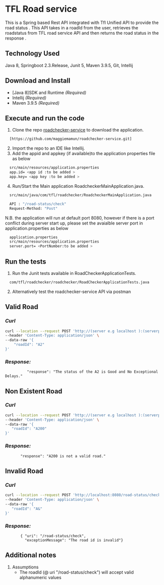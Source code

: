 # TFL Road service

This is a Spring based Rest API integrated with Tfl Unified API to provide the road status . This API takes in a roadId from the user, retrieves the roadstatus from TFL road service API and then returns the road status in the response .

## Technology Used
Java 8, Springboot 2.3.Release,  Junit 5, Maven 3.9.5, Git, Intellij

## Download and Install
- [Java 8]SDK and  Runtime _(Required)_
- Intellij _(Required)_
- Maven 3.9.5 _(Required)_

## Execute and run the code
1. Clone the repo [roadchecker-service](https://github.com/maggiemamun/roadchecker-service.git) to download the application.

```bash
  [https://github.com/maggiemamun/roadchecker-service.git]
```
2. Import the repo to an IDE like Intellij.
3. Add the appid and appkey (if available)to the application properties file as below
```bash
  src/main/resources/application.properties
  app.id= <app id :to be added >
  app.key= <app key :to be added >
```

4. Run/Start the Main application RoadcheckerMainApplication.java.
   
```bash
  src/main/java/com/tfl/roadchecker/RoadcheckerMainApplication.java
```
```bash
  API : "/road-status/check"
  Request-Method: "Post"
```


N.B. the application will run at default port 8080, however if there is  a port conflict during server start up, please set the avaialble server  port in application.properties as below
```bash
  application.properties
  src/main/resources/application.properties
  server.port= <PortNumber:to be added >
```

## Run the tests 
1. Run the Junit tests available in  RoadCheckerApplicationTests.
   
```bash
  com/tfl/roadchecker/roadchecker/RoadCheckerApplicationTests.java
```
2. Alternatively test the roadchecker-service API via postman

## Valid Road
### *Curl*
```bash
curl --location --request POST 'http://(server e.g localhost ):(serverport e.g 8080)/road-status/check' \
--header 'Content-Type: application/json' \
--data-raw '{
    "roadId": "A2"  
}'
```

### *Response:*
              "response": "The status of the A2 is Good and No Exceptional Delays."



## Non Existent Road
### *Curl*
 ```bash
curl --location --request POST 'http://(server e.g localhost ):(serverport e.g 8080)/road-status/check' \
--header 'Content-Type: application/json' \
--data-raw '{
    "roadId": "A200"
}'
```

### *Response:* 
           "response": "A200 is not a valid road."
                
## Invalid Road
### *Curl*
 ```bash
curl --location --request POST 'http://localhost:8080/road-status/check' \
--header 'Content-Type: application/json' \
--data-raw '{
    "roadId": "A&"
}'
```

### *Response:*
           { "uri": "/road-status/check",
             "exceptionMessage": "The road id is invalid"}
    
## Additional notes
1. Assumptions
    - The roadId (@ uri "/road-status/check")  will accept valid alphanumeric values 

